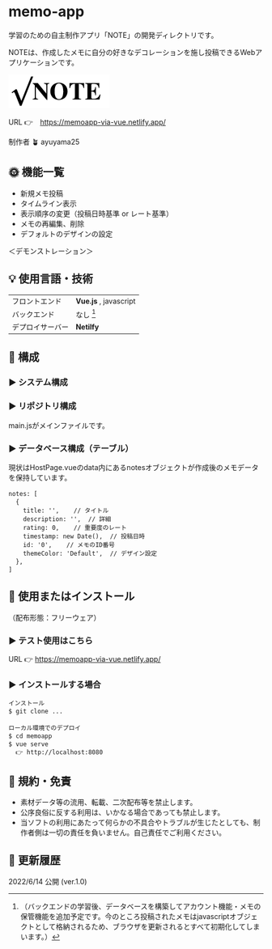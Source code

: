 
# memo-app
  学習のための自主制作アプリ「NOTE」の開発ディレクトリです。

  NOTEは、作成したメモに自分の好きなデコレーションを施し投稿できるWebアプリケーションです。


![ロゴ：NOTE](./src/assets/logo-note.png)

URL 👉　https://memoapp-via-vue.netlify.app/

制作者 🪴 ayuyama25

## 🌞 機能一覧
  * 新規メモ投稿
  * タイムライン表示
  * 表示順序の変更（投稿日時基準 or レート基準）
  * メモの再編集、削除
  * デフォルトのデザインの設定

  ＜デモンストレーション＞


## 💡 使用言語・技術

| | |
|-|-|
| フロントエンド | **Vue.js** , javascript |
| バックエンド | なし [^補足] |
| デプロイサーバー | **Netilfy** 

[^補足]: （バックエンドの学習後、データベースを構築してアカウント機能・メモの保管機能を追加予定です。今のところ投稿されたメモはjavascriptオブジェクトとして格納されるため、ブラウザを更新されるとすべて初期化してしまいます。）


## 🌵 構成

### ▶︎ システム構成


### ▶︎ リポジトリ構成
main.jsがメインファイルです。
<!-- HostPage.vueがappをマウントしている・・？？ -->
<!-- 要確認 -->

### ▶︎ データベース構成（テーブル）
現状はHostPage.vueのdata内にあるnotesオブジェクトが作成後のメモデータを保持しています。
```
notes: [
  {
    title: '',    // タイトル
    description: '',  // 詳細
    rating: 0,    // 重要度のレート
    timestamp: new Date(),  // 投稿日時
    id: '0',    // メモのID番号
    themeColor: 'Default',  // デザイン設定
  }, 
]
```

## 📝 使用またはインストール

（配布形態：フリーウェア）

### ▶︎ テスト使用はこちら

URL 👉 https://memoapp-via-vue.netlify.app/

### ▶︎ インストールする場合
```
インストール
$ git clone ...

ローカル環境でのデプロイ
$ cd memoapp
$ vue serve
  👉 http://localhost:8080
```
<!-- コマンド要確認、修正 -->

## 🫰 規約・免責
* 素材データ等の流用、転載、二次配布等を禁止します。
* 公序良俗に反する利用は、いかなる場合であっても禁止します。
* 当ソフトの利用にあたって何らかの不具合やトラブルが生じたとしても、制作者側は一切の責任を負いません。自己責任でご利用ください。

## 🔖 更新履歴
2022/6/14 公開 (ver.1.0)
<!-- 確認、整備要 -->


<!-- 
## Project setup
```
npm install
```

### Compiles and hot-reloads for development
```
npm run serve
```

### Compiles and minifies for production
```
npm run build
```

### Lints and fixes files
```
npm run lint
```

### Customize configuration
See [Configuration Reference](https://cli.vuejs.org/config/).
 -->
